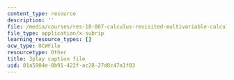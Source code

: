 ```yaml
---
content_type: resource
description: ''
file: /media/courses/res-18-007-calculus-revisited-multivariable-calculus-fall-2011/01a5904e0b91422fac2827d8c47a1f03_UGKL1wHouho.srt
file_type: application/x-subrip
learning_resource_types: []
ocw_type: OCWFile
resourcetype: Other
title: 3play caption file
uid: 01a5904e-0b91-422f-ac28-27d8c47a1f03
---
```

